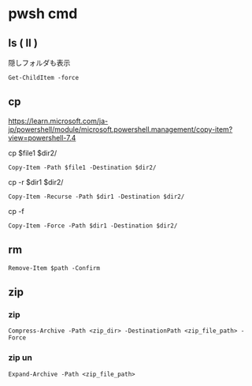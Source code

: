 
# pwsh cmd


## ls ( ll )

隠しフォルダも表示

```
Get-ChildItem -force
```


## cp

https://learn.microsoft.com/ja-jp/powershell/module/microsoft.powershell.management/copy-item?view=powershell-7.4


cp $file1 $dir2/

```
Copy-Item -Path $file1 -Destination $dir2/
```

cp -r $dir1 $dir2/

```
Copy-Item -Recurse -Path $dir1 -Destination $dir2/
```

cp -f

```
Copy-Item -Force -Path $dir1 -Destination $dir2/
```


## rm

```
Remove-Item $path -Confirm
```


## zip

### zip

```
Compress-Archive -Path <zip_dir> -DestinationPath <zip_file_path> -Force
```

### zip un

```
Expand-Archive -Path <zip_file_path>
```


